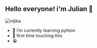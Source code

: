 ## Hello everyone! i'm Julian 👋

![nijika](https://media3.giphy.com/media/v1.Y2lkPTc5MGI3NjExdmNraXNmbXhic2ZvZXFrcHF5ZzV5cHMzdDV6cDRrNzN5eTYzMGZocyZlcD12MV9pbnRlcm5hbF9naWZfYnlfaWQmY3Q9Zw/dU8sqrqeF4dAjo8Kqi/giphy.gif)
<!--
**JuliAyonima/JuliAyonima** is a ✨ _special_ ✨ repository because its `README.md` (this file) appears on your GitHub profile.

Here are some ideas to get you started:

- 🔭 I’m currently working on ...
- 🌱 I’m currently learning ...
- 👯 I’m looking to collaborate on ...
- 🤔 I’m looking for help with ...
- 💬 Ask me about ...
- 📫 How to reach me: ...
- 😄 Pronouns: ...
- ⚡ Fun fact: ...
-->

- 🌱 I’m currently learning pyhton
- 🤔 first time touching this 
- 😁